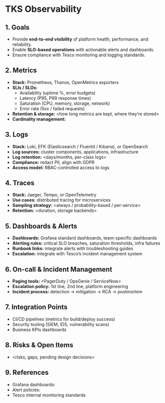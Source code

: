 # TKS Observability

## 1. Goals
- Provide **end-to-end visibility** of platform health, performance, and reliability.
- Enable **SLO-based operations** with actionable alerts and dashboards.
- Ensure compliance with Tesco monitoring and logging standards.

## 2. Metrics
- **Stack:** Prometheus, Thanos, OpenMetrics exporters
- **SLIs / SLOs:**
  - Availability (uptime %, error budgets)
  - Latency (P95, P99 response times)
  - Saturation (CPU, memory, storage, network)
  - Error rate (5xx / failed requests)
- **Retention & storage:** <how long metrics are kept, where they’re stored>
- **Cardinality management:** <strategies to reduce high-cardinality metrics>

## 3. Logs
- **Stack:** Loki, EFK (Elasticsearch / Fluentd / Kibana), or OpenSearch
- **Log sources:** cluster components, applications, infrastructure
- **Log retention:** <days/months, per-class logs>
- **Compliance:** redact PII, align with GDPR
- **Access model:** RBAC-controlled access to logs

## 4. Traces
- **Stack:** Jaeger, Tempo, or OpenTelemetry
- **Use cases:** distributed tracing for microservices
- **Sampling strategy:** <always / probability-based / per-service>
- **Retention:** <duration, storage backends>

## 5. Dashboards & Alerts
- **Dashboards:** Grafana standard dashboards, team-specific dashboards
- **Alerting rules:** critical SLO breaches, saturation thresholds, infra failures
- **Runbook links:** integrate alerts with troubleshooting guides
- **Escalation:** integrate with Tesco’s incident management system

## 6. On-call & Incident Management
- **Paging tools:** <PagerDuty / OpsGenie / ServiceNow>
- **Escalation policy:** 1st line, 2nd line, platform engineering
- **Incident process:** detection → mitigation → RCA → postmortem

## 7. Integration Points
- CI/CD pipelines (metrics for build/deploy success)
- Security tooling (SIEM, IDS, vulnerability scans)
- Business KPIs dashboards

## 8. Risks & Open Items
- <risks, gaps, pending design decisions>

## 9. References
- Grafana dashboards: <links>
- Alert policies: <repo or ADRs>
- Tesco internal monitoring standards
